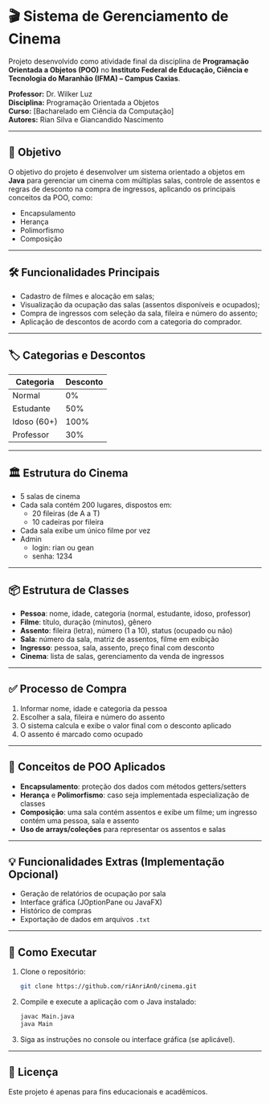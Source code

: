 # 🎬 Sistema de Gerenciamento de Cinema

Projeto desenvolvido como atividade final da disciplina de **Programação Orientada a Objetos (POO)** no **Instituto Federal de Educação, Ciência e Tecnologia do Maranhão (IFMA) – Campus Caxias**.

**Professor:** Dr. Wilker Luz  
**Disciplina:** Programação Orientada a Objetos  
**Curso:** [Bacharelado em Ciência da Computação]  
**Autores:** Rian Silva e Giancandido Nascimento

---

## 📌 Objetivo

O objetivo do projeto é desenvolver um sistema orientado a objetos em **Java** para gerenciar um cinema com múltiplas salas, controle de assentos e regras de desconto na compra de ingressos, aplicando os principais conceitos da POO, como:

- Encapsulamento  
- Herança  
- Polimorfismo  
- Composição  

---

## 🛠️ Funcionalidades Principais

- Cadastro de filmes e alocação em salas;
- Visualização da ocupação das salas (assentos disponíveis e ocupados);
- Compra de ingressos com seleção da sala, fileira e número do assento;
- Aplicação de descontos de acordo com a categoria do comprador.

---

## 🏷️ Categorias e Descontos

| Categoria   | Desconto |
|-------------|----------|
| Normal      | 0%       |
| Estudante   | 50%      |
| Idoso (60+) | 100%     |
| Professor   | 30%      |

---

## 🏛️ Estrutura do Cinema

- 5 salas de cinema
- Cada sala contém 200 lugares, dispostos em:
  - 20 fileiras (de A a T)
  - 10 cadeiras por fileira
- Cada sala exibe um único filme por vez
- Admin 
  - login: rian ou gean 
  - senha: 1234
---

## 📦 Estrutura de Classes

- **Pessoa**: nome, idade, categoria (normal, estudante, idoso, professor)  
- **Filme**: título, duração (minutos), gênero  
- **Assento**: fileira (letra), número (1 a 10), status (ocupado ou não)  
- **Sala**: número da sala, matriz de assentos, filme em exibição  
- **Ingresso**: pessoa, sala, assento, preço final com desconto  
- **Cinema**: lista de salas, gerenciamento da venda de ingressos  

---

## ✅ Processo de Compra

1. Informar nome, idade e categoria da pessoa
2. Escolher a sala, fileira e número do assento
3. O sistema calcula e exibe o valor final com o desconto aplicado
4. O assento é marcado como ocupado

---

## 🧠 Conceitos de POO Aplicados

- **Encapsulamento**: proteção dos dados com métodos getters/setters  
- **Herança** e **Polimorfismo**: caso seja implementada especialização de classes  
- **Composição**: uma sala contém assentos e exibe um filme; um ingresso contém uma pessoa, sala e assento  
- **Uso de arrays/coleções** para representar os assentos e salas

---

## 💡 Funcionalidades Extras (Implementação Opcional)

- Geração de relatórios de ocupação por sala  
- Interface gráfica (JOptionPane ou JavaFX)  
- Histórico de compras  
- Exportação de dados em arquivos `.txt`  

---

## 🚀 Como Executar

1. Clone o repositório:
   ```bash
   git clone https://github.com/riAnriAn0/cinema.git
   ```
2. Compile e execute a aplicação com o Java instalado:
   ```bash
   javac Main.java
   java Main
   ```
3. Siga as instruções no console ou interface gráfica (se aplicável).

---

## 📝 Licença

Este projeto é apenas para fins educacionais e acadêmicos.
